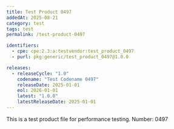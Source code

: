 ```yaml
---
title: Test Product 0497
addedAt: 2025-08-21
category: test
tags: test
permalink: /test-product-0497

identifiers:
  - cpe: cpe:2.3:a:testvendor:test_product_0497
  - purl: pkg:generic/test_product_0497@1.0.0

releases:
  - releaseCycle: "1.0"
    codename: "Test Codename 0497"
    releaseDate: 2025-01-01
    eol: 2026-01-01
    latest: "1.0.0"
    latestReleaseDate: 2025-01-01
---
```


This is a test product file for performance testing. Number: 0497
